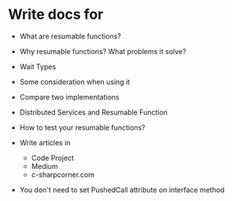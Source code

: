 # Write docs for
* What are resumable functions?
* Why resumable functions? What problems it solve?
* Wait Types
* Some consideration when using it
* Compare two implementations
* Distributed Services and Resumable Function
* How to test your resumable functions?


* Write articles in 
	* Code Project
	* Medium
	* c-sharpcorner.com

* You don't need to set PushedCall attribute on interface method